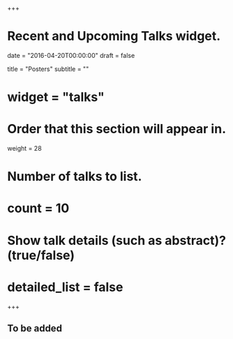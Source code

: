 +++
# Recent and Upcoming Talks widget.

date = "2016-04-20T00:00:00"
draft = false

title = "Posters"
subtitle = ""
# widget = "talks"

# Order that this section will appear in.
weight = 28

# Number of talks to list.
# count = 10

# Show talk details (such as abstract)? (true/false)
# detailed_list = false

+++

## To be added
